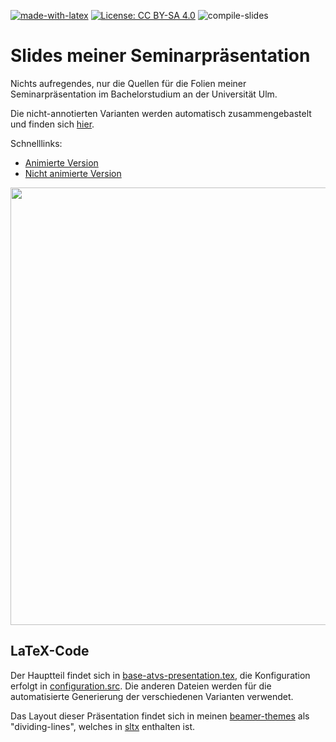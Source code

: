 [![made-with-latex](https://img.shields.io/badge/Made%20with-LaTeX-1f425f.svg)](https://www.latex-project.org/)  [![License: CC BY-SA 4.0](https://img.shields.io/badge/License-CC%20BY--SA%204.0-lightgrey.svg)](http://creativecommons.org/licenses/by-sa/4.0/) ![compile-slides](https://github.com/EagleoutIce/slides-rtds-trusting-trust/workflows/compile-slides/badge.svg)

# Slides meiner Seminarpräsentation

Nichts aufregendes, nur die Quellen für die Folien meiner Seminarpräsentation im Bachelorstudium an der Universität Ulm.

Die nicht-annotierten Varianten werden automatisch zusammengebastelt und finden sich [hier](https://github.com/EagleoutIce/slides-rtds-trusting-trust/tree/gh-pages).

Schnelllinks:

* [Animierte Version](https://media.githubusercontent.com/media/EagleoutIce/slides-rtds-trusting-trust/gh-pages/noannot-atvs-presentation.pdf)
* [Nicht animierte Version](https://media.githubusercontent.com/media/EagleoutIce/slides-rtds-trusting-trust/gh-pages/noanim-noannot-atvs-presentation.pdf)

[<img src="https://github.com/EagleoutIce/slides-rtds-trusting-trust/blob/gh-pages/preview-1.png?raw=true" width="700"/>](https://media.githubusercontent.com/media/EagleoutIce/slides-rtds-trusting-trust/gh-pages/noanim-noannot-atvs-presentation.pdf)

## LaTeX-Code

Der Hauptteil findet sich in [base-atvs-presentation.tex](base-atvs-presentation.tex), die Konfiguration erfolgt in [configuration.src](configuration.src).
Die anderen Dateien werden für die automatisierte Generierung der verschiedenen Varianten verwendet.

Das Layout dieser Präsentation findet sich in meinen [beamer-themes](https://github.com/EagleoutIce/beamer-themes) als "dividing-lines", welches in [sltx](https://github.com/EagleoutIce/sltx) enthalten ist.
